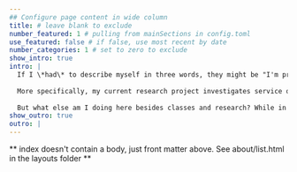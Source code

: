 ```yaml
---
## Configure page content in wide column
title: # leave blank to exclude
number_featured: 1 # pulling from mainSections in config.toml
use_featured: false # if false, use most recent by date
number_categories: 1 # set to zero to exclude
show_intro: true
intro: | 
  If I \*had\* to describe myself in three words, they might be "I'm probably hungry" (this challenge was once posed to me in a college application and I think warrants this reponse). If I had to describe myself in more, I'd say: I'm a second year PhD candidate in the engineering and public policy department at Carnegie Mellon University. Though my time here has been filled with moments of intense self-scrutiny and uncertainty, it has also included some really beautiful moments during my classes and research. I really like what I'm doing here.
  
  More specifically, my current research project investigates service quality discrepancies of Uber and Lyft across racial groups. Generally, I'm interested in researching issues at the intersection of society and engineering, like consumer adoption of electric vehicles and understanding the impacts of the energy transition on historically marginalized communities. Luckily, I get to hear about these topics frequently during presentations to the [Vehicle Electrification Group (VEG)](https://www.cmu.edu/cit/veg/index.html), the research group run by my advisor, Dr. Jeremy Michalek, which I am a part of.
  
  But what else am I doing here besides classes and research? While in Pittsburgh, I've picked up rock climbing, coffee-shop hunting, and consumption of free food at school-sponsored events. I also spend a lot of time with my lovely fellow students.
show_outro: true
outro: |
---
```


** index doesn't contain a body, just front matter above.
See about/list.html in the layouts folder **